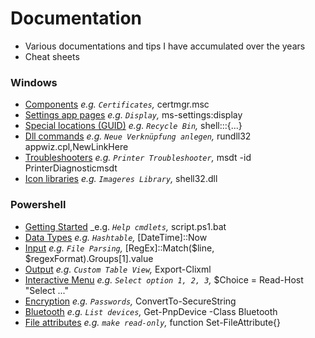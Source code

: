 # Documentation
- Various documentations and tips I have accumulated over the years
- Cheat sheets

### Windows
- [Components](windows/components.md) _e.g. `Certificates`,_ certmgr.msc
- [Settings app pages](windows/ms-settings.md) _e.g. `Display`,_ ms-settings:display
- [Special locations (GUID)](windows/guids.md) _e.g. `Recycle Bin`,_ shell:::{...}
- [Dll commands](windows/dll.md) _e.g. `Neue Verknüpfung anlegen`,_ rundll32 appwiz.cpl,NewLinkHere
- [Troubleshooters](windows/troubleshooters.md) _e.g. `Printer Troubleshooter`,_ msdt -id PrinterDiagnosticmsdt
- [Icon libraries](windows/icons.md) _e.g. `Imageres Library`,_ shell32.dll
### Powershell
- [Getting Started](powershell/gettings-started.md) _e.g. _`Help cmdlets`,_ script.ps1.bat
- [Data Types](powershell/data-types.md) _e.g. `Hashtable`,_ [DateTime]::Now
- [Input](powershell/input.md) _e.g. `File Parsing`,_ [RegEx]::Match($line, $regexFormat).Groups[1].value
- [Output](powershell/output.md) _e.g. `Custom Table View`,_ Export-Clixml
- [Interactive Menu](powershell/menu.md) _e.g. `Select option 1, 2, 3`,_ $Choice = Read-Host "Select ..."
- [Encryption](powershell/encryption.md) _e.g. `Passwords`,_ ConvertTo-SecureString
- [Bluetooth](powershell/bluetooth.md) _e.g. `List devices`,_ Get-PnpDevice -Class Bluetooth
- [File attributes](powershell/file-attributes.md) _e.g. `make read-only`,_ function Set-FileAttribute{}
